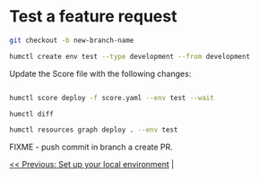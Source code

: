 # Test a feature request


```bash
git checkout -b new-branch-name
```

```bash
humctl create env test --type development --from development
```

Update the Score file with the following changes:
```diff

```

```bash
humctl score deploy -f score.yaml --env test --wait
```

```bash
humctl diff
```

```bash
humctl resources graph deploy . --env test
```

FIXME - push commit in branch a create PR.

[<< Previous: Set up your local environment](codespace.md) |